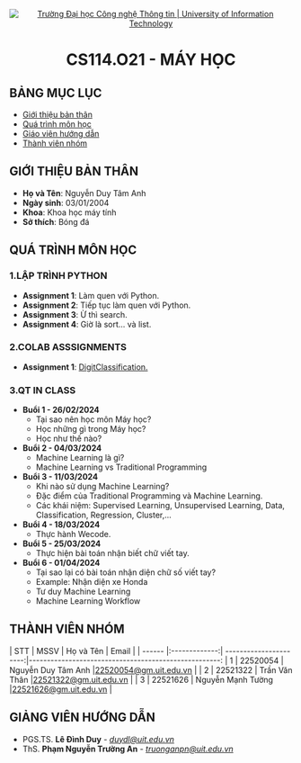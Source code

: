 <p align="center">
  <a href="https://www.uit.edu.vn/" title="Trường Đại học Công nghệ Thông tin" style="border: 5;">
    <img src="https://i.imgur.com/WmMnSRt.png" alt="Trường Đại học Công nghệ Thông tin | University of Information Technology">
  </a>
</p>

<!-- Title -->
<h1 align="center"><b>CS114.O21 - MÁY HỌC</b></h1>

## BẢNG MỤC LỤC

- [Giới thiệu bản thân](#gioithiebanthan)
- [Quá trình môn học](#quatrinhmonhoc)
- [Giáo viên hướng dẫn](#giaovienhuongdan)
- [Thành viên nhóm](#thanhvien)

## GIỚI THIỆU BẢN THÂN

<a name = "gioithieubanthan"></a>

- **Họ và Tên**: Nguyễn Duy Tâm Anh
- **Ngày sinh**: 03/01/2004
- **Khoa**: Khoa học máy tính
- **Sở thích**: Bóng đá

## QUÁ TRÌNH MÔN HỌC

<a name ="quatrinh"></a>

### 1.LẬP TRÌNH PYTHON

<a name ="colab"></a>

- **Assignment 1**: Làm quen với Python.
- **Assignment 2**: Tiếp tục làm quen với Python.
- **Assignment 3**: Ừ thì search.
- **Assignment 4**: Giờ là sort... và list.

### 2.COLAB ASSSIGNMENTS

<a name ="QT"></a>


- **Assignment 1**: <a href='https://colab.research.google.com/drive/12k1bQm0BUKKzcmB50VhcgTMn5SPv51mb'>DigitClassification.</a>

### 3.QT IN CLASS

- **Buổi 1 - 26/02/2024**
  - Tại sao nên học môn Máy học?
  - Học những gì trong Máy học?
  - Học như thế nào?
- **Buổi 2 - 04/03/2024**
  - Machine Learning là gì?
  - Machine Learning vs Traditional Programming
- **Buổi 3 - 11/03/2024**
  - Khi nào sử dụng Machine Learning?
  - Đặc điểm của Traditional Programming và Machine Learning.
  - Các khái niệm: Supervised Learning, Unsupervised Learning, Data, Classification, Regression, Cluster,...
- **Buổi 4 - 18/03/2024**
  - Thực hành Wecode.
- **Buổi 5 - 25/03/2024**
  - Thực hiện bài toán nhận biết chữ viết tay.
- **Buổi 6 - 01/04/2024**
  - Tại sao lại có bài toán nhận diện chữ số viết tay?
  - Example: Nhận diện xe Honda
  - Tư duy Machine Learning
  - Machine Learning Workflow

## THÀNH VIÊN NHÓM
<a name="thanhvien"></a>
| STT    | MSSV          | Họ và Tên              | Email                   |
| ------ |:-------------:| ----------------------:|-----------------------------------------------------:
| 1      | 22520054      | Nguyễn Duy Tâm Anh |22520054@gm.uit.edu.vn   |
| 2      | 22521322      | Trần Văn Thân        |22521322@gm.uit.edu.vn   |
| 3      | 22521626      | Nguyễn Mạnh Tường        |22521626@gm.uit.edu.vn   |
## GIẢNG VIÊN HƯỚNG DẪN

<a name="giangvien"></a>

- PGS.TS. **Lê Đình Duy** - *duydl@uit.edu.vn*
- ThS. **Phạm Nguyễn Trường An** - *truonganpn@uit.edu.vn*

